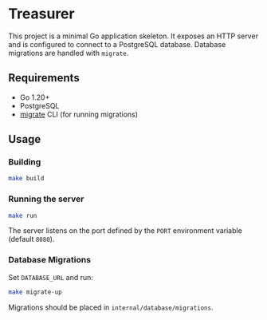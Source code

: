 # Treasurer

This project is a minimal Go application skeleton. It exposes an HTTP server and is configured to connect to a PostgreSQL database. Database migrations are handled with `migrate`.

## Requirements
- Go 1.20+
- PostgreSQL
- [migrate](https://github.com/golang-migrate/migrate) CLI (for running migrations)

## Usage

### Building

```bash
make build
```

### Running the server

```bash
make run
```

The server listens on the port defined by the `PORT` environment variable (default `8080`).

### Database Migrations

Set `DATABASE_URL` and run:

```bash
make migrate-up
```

Migrations should be placed in `internal/database/migrations`.

